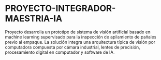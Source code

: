 # PROYECTO-INTEGRADOR-MAESTRIA-IA
Proyecto desarrolla un prototipo de sistema de visión artificial basado en machine learning supervisado para la inspección de apilamiento de pañales previo al empaque. La solución integra una arquitectura típica de visión por computadora compuesta por cámara industrial, lentes de precisión, procesamiento digital en computador y software de IA.
